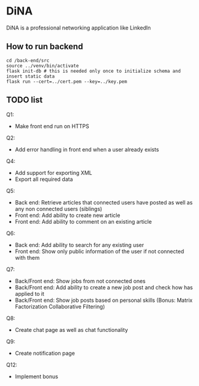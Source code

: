 # DiNA
DiNA is a professional networking application like LinkedIn


## How to run backend

```
cd /back-end/src
source ../venv/bin/activate
flask init-db # this is needed only once to initialize schema and insert static data
flask run --cert=../cert.pem --key=../key.pem
```

## TODO list

Q1:
 - Make front end run on HTTPS

Q2:
 - Add error handling in front end when a user already exists

Q4:
 - Add support for exporting XML
 - Export all required data

Q5:
 - Back end: Retrieve articles that connected users have posted as well as any non connected users (siblings)
 - Front end: Add ability to create new article
 - Front end: Add ability to comment on an existing article

Q6:
 - Back end: Add ability to search for any existing user
 - Front end: Show only public information of the user if not connected with them

Q7:
 - Back/Front end: Show jobs from not connected ones
 - Back/Front end: Add ability to create a new job post and check how has applied to it
 - Back/Front end: Show job posts based on personal skills (Bonus: Matrix Factorization Collaborative Filtering)

Q8:
 - Create chat page as well as chat functionality

Q9:
 - Create notification page

Q12:
 - Implement bonus

